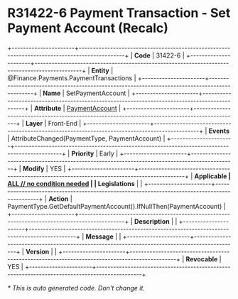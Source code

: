 ﻿---
erp.type: front-end-business-rule
erp.entity: Finance.Payments.PaymentTransactions
---

# R31422-6 Payment Transaction - Set Payment Account (Recalc)
+----------------------+----------------------------------------------------------------------------------------------+
| **Code**             | 31422-6                                                                                      |
+----------------------+----------------------------------------------------------------------------------------------+
| **Entity**           | @Finance.Payments.PaymentTransactions                                                        |
+----------------------+----------------------------------------------------------------------------------------------+
| **Name**             | SetPaymentAccount                                                                            |
+----------------------+----------------------------------------------------------------------------------------------+
| **Attribute**        | [PaymentAccount](../entities/Finance.Payments.PaymentTransactions.md#paymentaccount)         |
+----------------------+----------------------------------------------------------------------------------------------+
| **Layer**            | Front-End                                                                                    |
+----------------------+----------------------------------------------------------------------------------------------+
| **Events**           | AttributeChanged(PaymentType, PaymentAccount)                                                |
+----------------------+----------------------------------------------------------------------------------------------+
| **Priority**         | Early                                                                                        |
+----------------------+----------------------------------------------------------------------------------------------+
| **Modify**           | YES                                                                                          |
+----------------------+----------------------------------------------------------------------------------------------+
| **Applicable         | [ALL // no condition needed](xref:applicable-legislations)                                   |
| Legislations**       |                                                                                              |
+----------------------+----------------------------------------------------------------------------------------------+
| **Action**           | PaymentType.GetDefaultPaymentAccount().IfNullThen(PaymentAccount)                            |
+----------------------+----------------------------------------------------------------------------------------------+
| **Description**      |                                                                                              |
+----------------------+----------------------------------------------------------------------------------------------+
| **Message**          |                                                                                              |
+----------------------+----------------------------------------------------------------------------------------------+
| **Version**          |                                                                                              |
+----------------------+----------------------------------------------------------------------------------------------+
| **Revocable**        | YES                                                                                          |
+----------------------+----------------------------------------------------------------------------------------------+

*\* This is auto generated code. Don't change it.*
